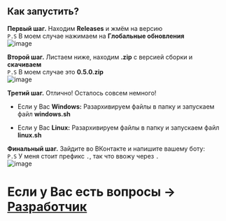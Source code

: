 ## Как запустить?

**Первый шаг.** Находим **Releases** и жмём на версию\
`P.S` В моем случае нажимаем на **Глобальные обновления** \
![image](https://user-images.githubusercontent.com/112260686/218114126-17e08bfe-0fe7-408d-9a96-4d205120a404.png)

**Второй шаг.** Листаем ниже, находим **.zip** с версией сборки и **скачиваем**\
`P.S` В моем случае это **0.5.0.zip** \
![image](https://user-images.githubusercontent.com/112260686/218115014-117799c9-0c38-4f55-9f84-b76fb7c12a4b.png)

**Третий шаг.** Отлично! Осталось совсем немного!
* Если у Вас **Windows:** Разархивируем файлы в папку и запускаем файл **windows.sh** 

* Если у Вас **Linux:** Разархивируем файлы в папку и запускаем файл **linux.sh**

**Финальный шаг.** Зайдите во ВКонтакте и напишите вашему боту: \
`P.S` У меня стоит префикс `.`, так что ввожу через `.` \
![image](https://user-images.githubusercontent.com/112260686/218117574-b4432b83-f515-422a-a854-01d7a5389335.png)


# Если у Вас есть вопросы -> [Разработчик](https://vk.me/fixees)

